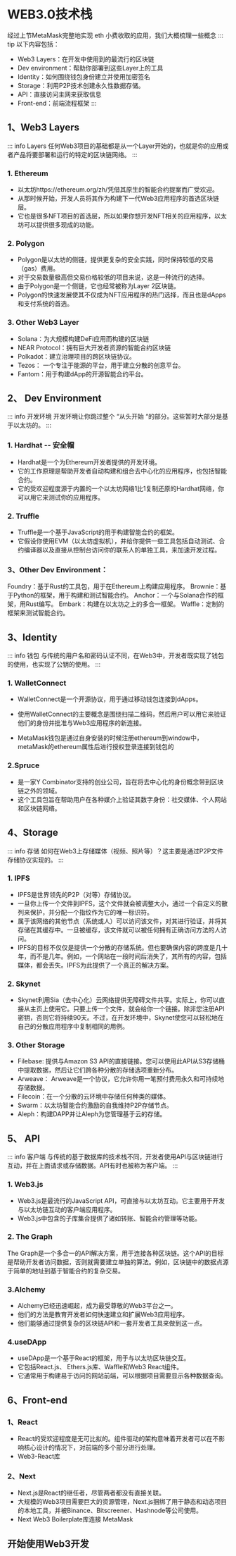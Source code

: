 # WEB3.0技术栈

经过上节MetaMask完整地实现 eth 小费收取的应用，我们大概梳理一些概念
::: tip 以下内容包括：
- Web3 Layers：在开发中使用到的最流行的区块链
- Dev environment：帮助你部署到这些Layer上的工具
- Identity：如何围绕钱包身份建立并使用加密签名
- Storage：利用P2P技术创建永久性数据存储。
- API：直接访问主网来获取信息
- Front-end：前端流程框架
:::

## 1、Web3 Layers
::: info Layers
 任何Web3项目的基础都是从一个Layer开始的，也就是你的应用或者产品将要部署和运行的特定的区块链网络。
::: 
### 1. Ethereum
- 以太坊https://ethereum.org/zh/凭借其原生的智能合约提案而广受欢迎。
- 从那时候开始，开发人员将其作为构建下一代Web3应用程序的首选区块链层。
- 它也是很多NFT项目的首选层，所以如果你想开发NFT相关的应用程序，以太坊可以提供很多现成的功能。
### 2. Polygon
- Polygon是以太坊的侧链，提供更复杂的安全实践，同时保持较低的交易（gas）费用。
- 对于交易数量极高但交易价格较低的项目来说，这是一种流行的选择。
- 由于Polygon是一个侧链，它也经常被称为Layer 2区块链。
- Polygon的快速发展使其不仅成为NFT应用程序的热门选择，而且也是dApps和支付系统的首选。

### 3. Other Web3 Layer

- Solana：为大规模构建DeFi应用而构建的区块链
- NEAR Protocol：拥有巨大开发者资源的智能合约区块链
- Polkadot：建立治理项目的跨区块链协议。
- Tezos： 一个专注于能源的平台，用于建立分散的创意平台。
- Fantom：用于构建dApp的开源智能合约平台。

## 2、 Dev Environment
::: info 开发环境
开发环境让你跳过整个 “从头开始 “的部分。这些暂时大部分是基于以太坊的。
:::

### 1. Hardhat -- 安全帽
- Hardhat是一个为Ethereum开发者提供的开发环境。
- 它的工作原理是帮助开发者自动构建和组合去中心化的应用程序，也包括智能合约。
- 它的受欢迎程度源于内置的一个以太坊网络1比1复制还原的Hardhat网络，你可以用它来测试你的应用程序。
### 2. Truffle 
- Truffle是一个基于JavaScript的用于构建智能合约的框架。
- 它假设你使用EVM（以太坊虚拟机），并给你提供一些工具包括自动测试、合约编译器以及直接从控制台访问你的联系人的单独工具，来加速开发过程。

### 3、Other Dev Environment：

Foundry：基于Rust的工具包，用于在Ethereum上构建应用程序。
Brownie：基于Python的框架，用于构建和测试智能合约。
Anchor：一个与Solana合作的框架，用Rust编写。
Embark：构建在以太坊之上的多合一框架。
Waffle：定制的框架来测试智能合约。

## 3、Identity
::: info 钱包
与传统的用户名和密码认证不同，在Web3中，开发者既实现了钱包的使用，也实现了公钥的使用。
:::
### 1. WalletConnect
- WalletConnect是一个开源协议，用于通过移动钱包连接到dApps。
- 使用WalletConnect的主要概念是围绕扫描二维码，然后用户可以用它来验证他们的身份并批准与Web3应用程序的新连接。

- MetaMask钱包是通过自身安装的时候注册ethereum到window中，metaMask的ethereum属性后进行授权登录连接到钱包的

### 2.Spruce
- 是一家Y Combinator支持的创业公司，旨在将去中心化的身份概念带到区块链之外的领域。
- 这个工具包旨在帮助用户在各种媒介上验证其数字身份：社交媒体、个人网站和区块链网络。

## 4、Storage
::: info 存储
如何在Web3上存储媒体（视频、照片等）？这主要是通过P2P文件存储协议实现的。
:::
### 1. IPFS
- IPFS是世界领先的P2P（对等）存储协议。
- 一旦你上传一个文件到IPFS，这个文件就会被调整大小，通过一个自定义的散列来保护，并分配一个指纹作为它的唯一标识符。
- 属于该网络的其他节点（系统或人）可以访问该文件，对其进行验证，并将其存储在其缓存中。一旦被缓存，该文件就可以被任何拥有正确访问方法的人访问。
- IPFS的目标不仅仅是提供一个分散的存储系统。但也要确保内容的跨度是几十年，而不是几年。例如，一个网站在一段时间后消失了，其所有的内容，包括媒体，都会丢失。IPFS为此提供了一个真正的解决方案。
### 2. Skynet
- Skynet利用Sia（去中心化）云网络提供无障碍文件共享。实际上，你可以直接从主页上使用它。只要上传一个文件，就会给你一个链接。除非您注册API密钥，否则它将持续90天。不过，在开发环境中，Skynet使您可以轻松地在自己的分散应用程序中复制相同的用例。
### 3. Other Storage
- Filebase: 提供与Amazon S3 API的直接链接。您可以使用此API从S3存储桶中提取数据，然后让它们跨各种分散的存储选项重新分布。
- Arweave： Arweave是一个协议，它允许你用一笔预付费用永久和可持续地存储数据。
- Filecoin：在一个分散的云环境中存储任何种类的媒体。
- Swarm：以太坊智能合约激励的自我维持P2P存储节点。
- Aleph：构建DAPP并让Aleph为您管理基于云的存储。

## 5、 API
::: info 客户端 
与传统的基于数据库的技术栈不同，开发者使用API与区块链进行互动，并在上面请求或存储数据。API有时也被称为客户端。
:::

### 1. Web3.js
- Web3.js是最流行的JavaScript API，可直接与以太坊互动。它主要用于开发与以太坊链互动的客户端应用程序。
- Web3.js中包含的子库集合提供了诸如转账、智能合约管理等功能。

### 2. The Graph
The Graph是一个多合一的API解决方案，用于连接各种区块链。这个API的目标是帮助开发者访问数据，否则就需要建立单独的算法。例如，区块链中的数据点源于简单的地址到基于智能合约的复杂交易。
### 3.Alchemy
- Alchemy已经迅速崛起，成为最受尊敬的Web3平台之一。
- 他们的方法是教育开发者如何快速建立和扩展Web3应用程序。
- 他们能够通过提供复杂的区块链API和一套开发者工具来做到这一点。

### 4.useDApp
- useDApp是一个基于React的框架，用于与以太坊区块链交互。
- 它包括React.js、 Ethers.js库、Waffle和Web3 React组件。
- 它通常用于构建易于访问的网站前端，可以根据项目需要显示各种数据查询。

## 6、Front-end
### 1、React
- React的受欢迎程度是无可比拟的。组件驱动的架构意味着开发者可以在不影响核心设计的情况下，对前端的多个部分进行处理。
- Web3-React库
### 2、Next
- Next.js是React的继任者，尽管两者都没有直接关联。
- 大规模的Web3项目需要巨大的资源管理，Next.js捆绑了用于静态和动态项目的本地工具，并被Binance、Bitscreener、Hashnode等公司使用。
- Next Web3 Boilerplate库连接 MetaMask

## 开始使用Web3开发

